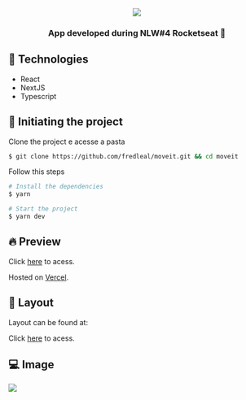 

<p align="center">
  <img src="https://i.imgur.com/4sK58aC.png" />
</p>

<h3 align="center"> App developed during NLW#4 Rocketseat 🚀 </h3>

## 🧪 Technologies

- React
- NextJS
- Typescript

## 🚀 Initiating the project

Clone the project e acesse a pasta

```bash
$ git clone https://github.com/fredleal/moveit.git && cd moveit
```

Follow this steps
```bash
# Install the dependencies
$ yarn

# Start the project
$ yarn dev
```

## 🔥 Preview

Click [here](https://moveit-fredleal.vercel.app/) to acess.

Hosted on [Vercel](https://vercel.com).

## 🔖 Layout
Layout can be found at:

Click <a href="https://www.figma.com/file/y4HHY1Nh7A4PAPyBObznuD/Move.it-2.0-(Copy)?node-id=160%3A2761">here</a> to acess.

## 💻 Image

<img src="https://i.imgur.com/8bkn5Ud.png" />
